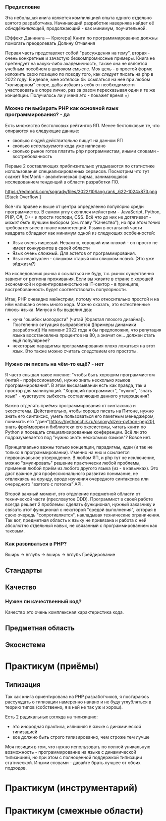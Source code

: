 ### Предисловие

Эта небольшая книга является компиляцией опыта одного отдельно взятого разработчика.
Начинающий разработик наверняка найдет её *обнадёживающей*, продолжающий - как минимум, поучительной.

[Эффект Даннинга — Крюгера]
Книги по программмированию должны помогать преодолевать Долину Отчаяния

Первая часть представляет собой "рассуждения на тему", вторая - очень конкретные и зачастую безкомпромиссные примеры.
Книга не претендует на какую-либо академичность, также она не является учебным пособием в широком смысле.
Моя цель - в простой форме изложить свою позицию по поводу того, как *следует* писать на php в 2022 году.
В идеале, мне хотелось бы ссылаться на неё при любом "холиварном" споре, дабы избавить
себя от необходимости участововать в споре лично, раз за разом пересказывая одни и те же концепции.
Получилось ли у меня это - покажет время =)

### Можно ли выбирать PHP как основной язык программирования? - да

Есть множество бестолковых рейтингов ЯП. Менее бестолковые те, что опираются на следующие данные:
- сколько людей *действительно* пишут на данном ЯП
- сколько *используемого* кода уже написано
- сколько рынок готов платить php программистам, иными словами - востребованность

Первые 2 составляющих приблизительно угадываются по статистике использования специализированных сервисов.
Посмотрим что тут скажет RedMonk - аналитическая фирма, занимающаяся исследованием тенденций в области разработки ПО.

https://redmonk.com/sogrady/files/2022/10/lang.rank_.622-1024x873.png
[Stack Overflow ]

Всё что правее и выше от центра определенно популярно среди программистов.
В самом углу скопился мейнстрим - JavaScript, Python, PHP, C#, C++ и прости господи, CSS.
Всё что до них не дотягивает - *может быть* лучшим выбором (см. главу "Качество"), но при этом *точно* требовательнее в плане компетенций.
Языки в остальной части квадрата обладают как минимум одной из следующих особенностей:
- Язык очень нишевый. Неважно, хороший или плохой - он просто не имеет конкурентов в своей области
- Язык очень сложный. Для эстетов от программирования.
- Язык неактуален - слишком старый или слишком новый. (Это уже эйджизм?)

На исследования рынка я ссылаться не буду, т.к. рынок существенно зависит от региона проживания.
Если вы живите в стране с хорошей экономикой и ориентированностью на IT-сектор - в принципе, востребованность
будет соответствовать популярности.

Итак, PHP очевидно мейнстрим, потому что относительно простой и на нём написано очень много кода. Можно сказать,
это естественные плюсы языка. Минуса я бы выделил два:
- куча "ошибок молодости" (читай [Фрактал плохого дизайна]). Постепенно ситуация выправляется ([примеры динамики разработки])
На момент 2022 года я бы предположил, что репутация языка восстановлена процентов на 80, а значит он... должен стать ещё популярнее?
- некоторые парадигмы программирования плохо ложаться на этот язык. Это также можно считать следствием его простоты.

### Нужно ли писать на чём-то ещё? - нет

Я часто слышал такое мнение: "чтобы быть хорошим программистом (читай - профессионалом), нужно знать несколько
языков программирования". В этом высказывании есть как правда, так и простор для манипуляций.
"Хороший программист", "нужно", "знать язык" - чувствуете зыбкость составляющих данного утверждения?

Важно отделять приёмы программирования от синтаксиса и экосистемы.
Действительно, чтобы хорошо писать на Питоне, нужно знать его синтаксис, уметь пользоваться его пакетным менеджером,
понимать его "дзен"[https://pythonchik.ru/osnovy/dzen-python-pep20], знать фреймворки
и библиотеки его экосистемы, читать книги по Python и посещать специализированные конференции.
Всё ли это подразумевается под "нужно знать нескольких языков"? Вовсе нет.

Принципиально важны только концепции, парадигмы, идеи (и так не только в программировании). Именно на них и ссылается 
первоначальное утверждение. В любом ЯП, и php тут не исключение, можно "эмулировать" решение
практически любой проблемы, применив любой приём из любого другого языка (из - в кавычках). Это даст важное
для профессионального развития понимание, не отвлекаясь на ерунду, вроде изучения очередного синтаксиса
или очередного "взятого с потолка" API.

Второй важный момент, это отделение предметной области от технической части (пресловутое DDD).
Программист в своей работе всегда решает 2 проблемы: сделать функционал, нужный заказчику и связать этот функционал
с некоторой "средой выполнения", которая в свою очередь "сопротивляется", накладывая технические ограничения.
Так вот, предметная область к языку не привязана и работа с ней абсолютно отдельный навык, не связанный
с программированием как таковым.

[//]: # (Наконец, важно понимать причиность профессионального развития.)
[//]: # (Но какие бы у вас не были цели, изучением множества языков они не решаются.)

### Как развиваться в PHP?

Вширь -> вглубь -> вширь -> вглубь
Грейдирование

## Стандарты
## Качество

### Нужен ли качественный код?
Качество это очень комплексная характеристика кода. 

## Предметная область
## Экосистема

# Практикум (приёмы)
## Типизация

Так как книга ориентирована на PHP разработчиков, я  постараюсь рассуждать о типизации намеренно наивно
и не буду углубляться в теорию типов (собственно, я в ней не так уж и хорош).

Есть 2 радикальных взгляда на типизицию:
- это инородная практика, излишняя в языке с динамической типизацией
- все должно быть строго типизированно, чем строже тем лучше

Моя позиция в том, что нужно использовать по полной уникальную возможность - программирование на языке с
динамической типизицией, но при этом с полноценной поддержкой типизации статической.
Иными словами - давайте брать лучшее от обоих подходов.

# Практикум (инструментарий)

# Практикум (смежные области)
